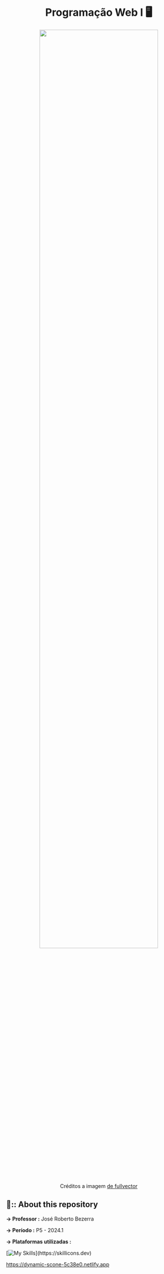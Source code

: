 
<div align="center">
    <h1> Programação Web I 🖥 </h1>
</div>

<div align="center">
<img width="80%" src="https://github.com/Cam1ss/ProgWeb-I/assets/125037138/8963320b-682f-40af-9228-7dcf429fda20">
    
<a> Créditos a imagem <a href="https://br.freepik.com/vetores-gratis/programador-trabalhando-com-css_5480318.htm#page=2&query=programador%20web&position=1&from_view=search&track=ais&uuid=3921ed5e-fdcd-49ef-8cef-920019c5f358">de fullvector</a>

</div>

<div>
    <h2>📍:: About this repository</h2>
</div>

<strong> → Professor :</strong>  José Roberto Bezerra

<strong> → Período :</strong> <a> P5 - 2024.1 </a> 

<strong> → Plataformas utilizadas :</strong>

 [![My Skills](https://skillicons.dev/icons?i=js,html,css,nodejs,figma,vscode,)](https://skillicons.dev)

 https://dynamic-scone-5c38e0.netlify.app


